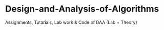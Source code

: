 # Design-and-Analysis-of-Algorithms
Assignments, Tutorials, Lab work &amp; Code of DAA (Lab + Theory)
